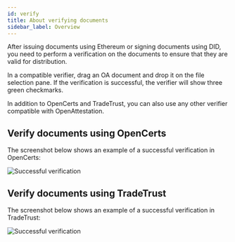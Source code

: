 ```yaml
---
id: verify
title: About verifying documents
sidebar_label: Overview
---
```


After issuing documents using Ethereum or signing documents using DID, you need to perform a verification on the documents to ensure that they are valid for distribution.

In a compatible verifier, drag an OA document and drop it on the file selection pane. If the verification is successful, the verifier will show three green checkmarks. 

In addition to OpenCerts and TradeTrust, you can also use any other verifier compatible with OpenAttestation.

## Verify documents using OpenCerts

The screenshot below shows an example of a successful verification in OpenCerts:

![Successful verification](/docs/ethereum-section/issue-document/verifying.png)


## Verify documents using TradeTrust

The screenshot below shows an example of a successful verification in TradeTrust:

![Successful verification](/docs/did-section/sign-document/verifying.png)
